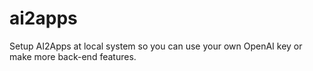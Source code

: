 # ai2apps
Setup AI2Apps at local system so you can use your own OpenAI key or make more back-end features.
